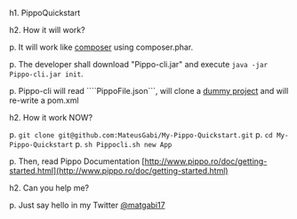 h1. PippoQuickstart

h2. How it will work?

p. It will work like [composer](https://github.com/composer/composer) using composer.phar.

p. The developer shall download "Pippo-cli.jar" and execute ```java -jar Pippo-cli.jar init```.

p. Pippo-cli will read ````PippoFile.json```, will clone a [dummy project](https://github.com/MateusGabi/Example-Pippo-WebApp-) and will re-write a pom.xml 

h2. How it work NOW?

p. ```git clone git@github.com:MateusGabi/My-Pippo-Quickstart.git```
p. ```cd My-Pippo-Quickstart```
p. ```sh Pippocli.sh new App```

p. Then, read Pippo Documentation [http://www.pippo.ro/doc/getting-started.html](http://www.pippo.ro/doc/getting-started.html)

h2. Can you help me?

p. Just say hello in my Twitter [@matgabi17](https://twitter.com/matgabi17)